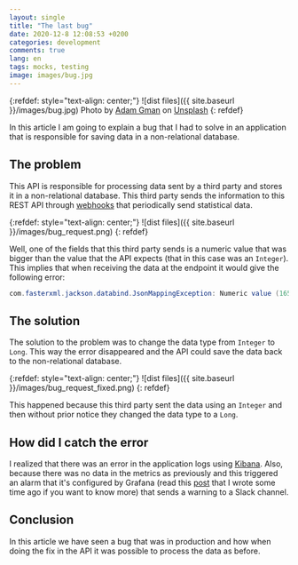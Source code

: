 ```yaml
---
layout: single
title: "The last bug"
date: 2020-12-8 12:08:53 +0200
categories: development
comments: true
lang: en
tags: mocks, testing
image: images/bug.jpg
---
```


{:refdef: style="text-align: center;"}
![dist files]({{ site.baseurl }}/images/bug.jpg)
<span>Photo by <a href="https://unsplash.com/@adamgman?utm_source=unsplash&amp;utm_medium=referral&amp;utm_content=creditCopyText">Adam Gman</a> on <a href="https://unsplash.com/s/photos/bug?utm_source=unsplash&amp;utm_medium=referral&amp;utm_content=creditCopyText">Unsplash</a></span>
{: refdef}

In this article I am going to explain a bug that I had to solve in an application that is responsible for saving data in a non-relational database.

The problem
------------
This API is responsible for processing data sent by a third party and stores it in a non-relational database. This third party sends the information to this REST API through <a href="https://en.wikipedia.org/wiki/Webhook">webhooks</a> that periodically send statistical data.

{:refdef: style="text-align: center;"}
![dist files]({{ site.baseurl }}/images/bug_request.png)
{: refdef}

Well, one of the fields that this third party sends is a numeric value that was bigger than the value that the API expects (that in this case was an `Integer`). This implies that when receiving the data at the endpoint it would give the following error: 

```java
com.fasterxml.jackson.databind.JsonMappingException: Numeric value (1657567761206) out of range of int
```

The solution
-------------
The solution to the problem was to change the data type from `Integer` to `Long`. This way the error disappeared and the API could save the data back to the non-relational database.

{:refdef: style="text-align: center;"}
![dist files]({{ site.baseurl }}/images/bug_request_fixed.png)
{: refdef}

This happened because this third party sent the data using an `Integer` and then without prior notice they changed the data type to a `Long`.

How did I catch the error
--------------------------
I realized that there was an error in the application logs using <a href="https://www.elastic.co/es/kibana">Kibana</a>. Also, because there was no data in the metrics as previously and this triggered an alarm that it's configured by Grafana (read this <a href="{{ site.baseurl }}{% post_url 2018-01-15-metrics-in-your-java-application %}">post</a> that I wrote some time ago if you want to know more) that sends a warning to a Slack channel.

Conclusion
----------------
In this article we have seen a bug that was in production and how when doing the fix in the API it was possible to process the data as before.